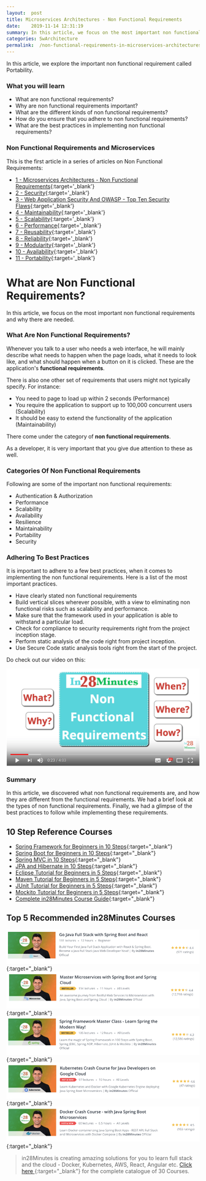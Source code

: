 ```yaml
---
layout:  post
title: Microservices Architectures - Non Functional Requirements
date:    2019-11-14 12:31:19
summary: In this article, we focus on the most important non functional requirements and why there are needed.
categories: SwArchitecture
permalink:  /non-functional-requirements-in-microservices-architectures
---
```


In this article, we explore the important non functional requirement called Portability. 

### What you will learn
- What are non functional requirements?
- Why are non functional requirements important?
- What are the different kinds of non functional requirements?
- How do you ensure that you adhere to non functional requirements?
- What are the best practices in implementing non functional requirements?

### Non Functional Requirements and Microservices

This is the first article in a series of articles on Non Functional Requirements:

- [1 - Microservices Architectures - Non Functional Requirements](/non-functional-requirements-in-microservices-architectures){:target='_blank'}
- [2 - Security](/non-functional-requirements-in-microservices-introduction-to-Security){:target='_blank'}
- [3 - Web Application Security And OWASP - Top Ten Security Flaws](/web-application-security-owasp-top-ten){:target='_blank'}
- [4 - Maintainability](/non-functional-requirements-in-microservices-introduction-to-Maintainability){:target='_blank'}
- [5 - Scalability](/non-functional-requirements-in-microservices-introduction-to-Scalability){:target='_blank'}
- [6 - Performance](/non-functional-requirements-in-microservices-introduction-to-performance){:target='_blank'}
- [7 - Reusability](/non-functional-requirements-in-microservices-introduction-to-Reusability){:target='_blank'}
- [8 - Reliability](/non-functional-requirements-in-microservices-introduction-to-Reliability){:target='_blank'}
- [9 - Modularity](/modularity-non-functional-requirement-in-microservices){:target='_blank'}
- [10 - Availability](/availability-non-functional-requirement-in-microservices){:target='_blank'}
- [11 - Portability](/non-functional-requirements-in-microservices-introduction-to-portability){:target='_blank'}



# What are Non Functional Requirements?

In this article, we focus on the most important non functional requirements and why there are needed.

### What Are Non Functional Requirements?

Whenever you talk to a user who needs a web interface, he will mainly describe what needs to happen when the page loads, what it needs to look like, and what should happen when a button on it is clicked. These are the application's **functional requirements**. 

There is also one other set of requirements that users might not typically specify. For instance:
* You need to page to load up within 2 seconds (Performance)
* You require the application to support up to 100,000 concurrent users (Scalability)
* It should be easy to extend the functionality of the application (Maintainability)

There come under the category of **non functional requirements**. 

As a developer, it is very important that you give due attention to these as well. 

### Categories Of Non Functional Requirements

Following are some of the important non functional requirements:
* Authentication & Authorization
* Performance
* Scalability
* Availability
* Resilience
* Maintainability
* Portability
* Security

### Adhering To Best Practices

It is important to adhere to a few best practices, when it comes to implementing the non functional requirements. Here is a list of the most important practices.

* Have clearly stated non functional requirements
* Build vertical slices wherever possible, with a view to eliminating non functional risks such as scalability and performance.
* Make sure that the framework used in your application is able to withstand a particular load.
* Check for compliance to security requirements right from the project inception stage.
* Perform static analysis of the code right from project inception.
* Use Secure Code static analysis tools right from the start of the project.

Do check out our video on this:

[![image info](/images/Capture-040-01.png)](https://www.youtube.com/watch?v=InXlzJjwgYw)

### Summary

In this article, we discovered what non functional requirements are, and how they are different from the functional requirements. We had a brief look at the types of non functional requirements. Finally, we had a glimpse of the best practices to follow while implementing these requirements.

## 10 Step Reference Courses

- [Spring Framework for Beginners in 10 Steps](https://courses.in28minutes.com/p/spring-framework-for-beginners){:target="_blank"}
- [Spring Boot for Beginners in 10 Steps](https://courses.in28minutes.com/p/spring-boot-for-beginners-in-10-steps){:target="_blank"}
- [Spring MVC in 10 Steps](https://www.youtube.com/watch?v=BjNhGaZDr0Y){:target="_blank"}
- [JPA and Hibernate in 10 Steps](https://courses.in28minutes.com/p/jpa-and-hibernate-tutorial-for-beginners-with-spring-boot){:target="_blank"}
- [Eclipse Tutorial for Beginners in 5 Steps](https://courses.in28minutes.com/p/eclipse-tutorial-for-beginners){:target="_blank"}
- [Maven Tutorial for Beginners in 5 Steps](https://courses.in28minutes.com/p/maven-tutorial-for-beginners-in-5-steps){:target="_blank"}
- [JUnit Tutorial for Beginners in 5 Steps](https://courses.in28minutes.com/p/junit-tutorial-for-beginners){:target="_blank"}
- [Mockito Tutorial for Beginners in 5 Steps](https://courses.in28minutes.com/p/mockito-for-beginner-in-5-steps){:target="_blank"}
- [Complete in28Minutes Course Guide](https://courses.in28minutes.com/p/in28minutes-course-guide){:target="_blank"}

## Top 5 Recommended in28Minutes Courses
[![Image](/images/Course-Go-Full-Stack-With-Spring-Boot-and-React.png "Go Full Stack with Spring Boot and React")](https://www.udemy.com/course/full-stack-application-with-spring-boot-and-react/?couponCode=OCTOBER-2019){:target="_blank"}
[![Image](/images/Course-Master-Microservices-with-Spring-Boot-and-Spring-Cloud.png "Master Microservices with Spring Boot and Spring Cloud")](https://www.udemy.com/course/microservices-with-spring-boot-and-spring-cloud/?couponCode=OCTOBER-2019){:target="_blank"}
[![Image](/images/Course-Spring-Framework-Master-Class---Beginner-to-Expert.png "Spring Master Class - Beginner to Expert")](https://www.udemy.com/course/spring-tutorial-for-beginners/?couponCode=OCTOBER-2019){:target="_blank"}
[![Image](/images/Course-KubernetesCrashCourse.png "Kubernetes Crash Course for Java Spring Boot Developers")](https://www.udemy.com/course/kubernetes-crash-course-for-java-developers/?couponCode=OCTOBER-2019){:target="_blank"}
[![Image](/images/Course-DockerCrashCourseForJavaSpringBootDevelopers.png "Docker Crash Course for Java Spring Boot Developers")](https://www.udemy.com/course/docker-course-with-java-and-spring-boot-for-beginners/?couponCode=OCTOBER-2019){:target="_blank"}

> in28Minutes is creating amazing solutions for you to learn full stack and the cloud - Docker, Kubernetes, AWS, React, Angular etc. [Click here ](https://github.com/in28minutes/learn#aws-and-cloud-courses){:target="_blank"} for the complete catalogue of 30 Courses.


